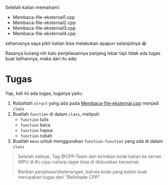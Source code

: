 Setelah kalian memahami:
- Membaca-file-eksternal1.cpp
- Membaca-file-eksternal2.cpp
- Membaca-file-eksternal3.cpp
- Membaca-file-eksternal4.cpp

seharusnya saya pikir kalian bisa melakukan apapun selanjutnya :grinning:

Rasanya kurang nih kalo penjelasannya panjang lebar tapi tidak ada tugas buat latihannya, maka dari itu ada:

# Tugas
Yap, kali ini ada tugas, tuganya yaitu:

1. Rubahlah `struct` yang ada pada [Membaca-file-eksternal.cpp](Membaca-file-eksternal.cpp) menjadi `class`
2. Buatlah `function` di dalam `class`, meliputi:
    - `function` tulis
    - `function` baca
    - `function` hapus
    - `function` rubah 
3. Buatlah `menu` untuk menggunakan `function-function` yang ada di dalam `class`

> Setelah selesai, Tag @CPP-Team dan kirimkan kode kalian ke server WPU di #c-cpp-csharp (agar bisa di diskusikan bersama)

> Berikan penjelasan/keterangan, bahwa kode yang kalian buat merupakan tugas dari "Bellshade CPP"